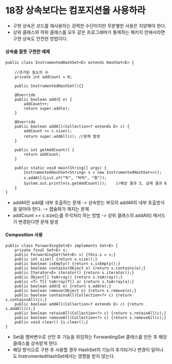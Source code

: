 # 18장 상속보다는 컴포지션을 사용하라
* 구현 상속은 코드를 재사용하는 강력한 수단이지만 무분별한 사용은 지양해야 한다.
* 상위 클래스와 하위 클래스를 모두 같은 프로그래머가 통제하는 패키지 안에서라면 구현 상속도 안전한 방법이다.

#### 상속을 잘못 구현한 예제
```
public class InstrumentedHashSet<E> extends HashSet<E> {

    //추가된 원소의 수
    private int addCount = 0;

    public InstrumentedHashSet(){}

    @Override
    public boolean add(E e) {
        addCount++;
        return super.add(e);
    }

    @Override
    public boolean addAll(Collection<? extends E> c) {
        addCount += c.size();
        return super.addAll(c); //문제 발생
    }

    public int getAddCount() {
        return addCount;
    }

    public static void main(String[] args) {
        InstrumentedHashSet<String> s = new InstrumentedHashSet<>();
        s.addAll(List.of("틱", "탁탁", "팡"));
        System.out.println(s.getAddCount());    //예상 결과 3, 실제 결과 6
    }
}
```
* addAll은 add를 내부 호출하는 문제 -> 상속받는 부모의 addAll의 내부 호출방식을 알아야 한다. -> 캡슐화가 깨지는 문제
* addCount += c.size();를 주석처리 하는 방법 -> 상위 클래스의 addAll() 메서드가 변경된다면 문제 발생

#### Composition 사용
```
public class ForwardingSet<E> implements Set<E> {
    private final Set<E> s;
    public ForwardingSet(Set<E> s) {this.s = s;}
    public int size() {return s.size();}
    public boolean isEmpty() {return s.isEmpty();}
    public boolean contains(Object o) {return s.contains(o);}
    public Iterator<E> iterator() {return s.iterator();}
    public Object[] toArray() {return s.toArray();}
    public <T> T[] toArray(T[] a) {return s.toArray(a);}
    public boolean add(E e) {return s.add(e);}
    public boolean remove(Object o) {return s.remove(o);}
    public boolean containsAll(Collection<?> c) {return s.containsAll(c);}
    public boolean addAll(Collection<? extends E> c) {return s.addAll(c);}
    public boolean retainAll(Collection<?> c) {return s.retainAll(c);}
    public boolean removeAll(Collection<?> c) {return s.removeAll(c);}
    public void clear() {s.clear();}
}
```
* Set을 멤버변수로 선언 후 기능을 위임하는 ForwardingSet 클래스를 만든 후 해당 클래스를 상속받게 한다.
* 해당 방식으로 구현 후 사용할 경우 HashSet의 기능이 추가되거나 변경이 일어나도 InstrumentedHashSet에서는 영향을 받지 않는다.